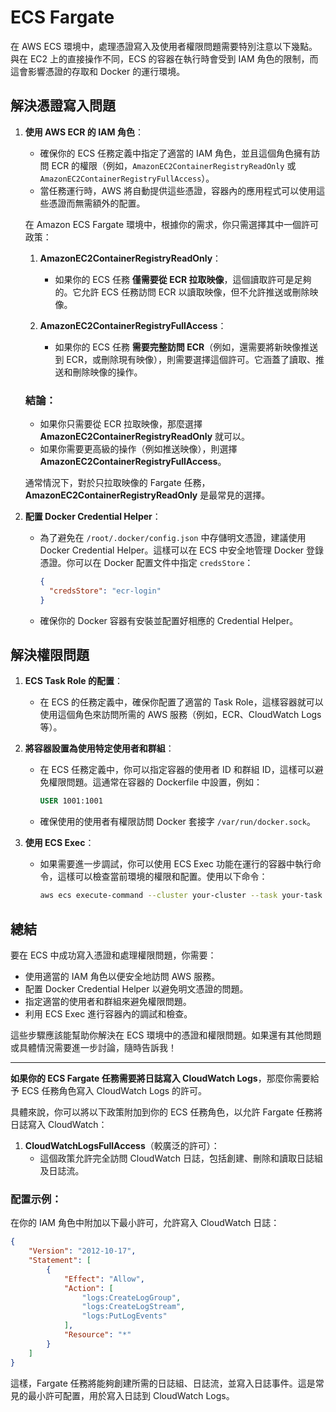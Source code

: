 # ECS Fargate

在 AWS ECS 環境中，處理憑證寫入及使用者權限問題需要特別注意以下幾點。與在 EC2 上的直接操作不同，ECS 的容器在執行時會受到 IAM 角色的限制，而這會影響憑證的存取和 Docker 的運行環境。

## 解決憑證寫入問題

1. **使用 AWS ECR 的 IAM 角色**：
   - 確保你的 ECS 任務定義中指定了適當的 IAM 角色，並且這個角色擁有訪問 ECR 的權限（例如，`AmazonEC2ContainerRegistryReadOnly` 或 `AmazonEC2ContainerRegistryFullAccess`）。
   - 當任務運行時，AWS 將自動提供這些憑證，容器內的應用程式可以使用這些憑證而無需額外的配置。

   在 Amazon ECS Fargate 環境中，根據你的需求，你只需選擇其中一個許可政策：

   1. **AmazonEC2ContainerRegistryReadOnly**：
      - 如果你的 ECS 任務 **僅需要從 ECR 拉取映像**，這個讀取許可是足夠的。它允許 ECS 任務訪問 ECR 以讀取映像，但不允許推送或刪除映像。

   2. **AmazonEC2ContainerRegistryFullAccess**：
      - 如果你的 ECS 任務 **需要完整訪問 ECR**（例如，還需要將新映像推送到 ECR，或刪除現有映像），則需要選擇這個許可。它涵蓋了讀取、推送和刪除映像的操作。

   ### 結論：
   - 如果你只需要從 ECR 拉取映像，那麼選擇 **AmazonEC2ContainerRegistryReadOnly** 就可以。
   - 如果你需要更高級的操作（例如推送映像），則選擇 **AmazonEC2ContainerRegistryFullAccess**。

   通常情況下，對於只拉取映像的 Fargate 任務，**AmazonEC2ContainerRegistryReadOnly** 是最常見的選擇。

2. **配置 Docker Credential Helper**：
   - 為了避免在 `/root/.docker/config.json` 中存儲明文憑證，建議使用 Docker Credential Helper。這樣可以在 ECS 中安全地管理 Docker 登錄憑證。你可以在 Docker 配置文件中指定 `credsStore`：
     ```json
     {
       "credsStore": "ecr-login"
     }
     ```

   - 確保你的 Docker 容器有安裝並配置好相應的 Credential Helper。

## 解決權限問題

1. **ECS Task Role 的配置**：
   - 在 ECS 的任務定義中，確保你配置了適當的 Task Role，這樣容器就可以使用這個角色來訪問所需的 AWS 服務（例如，ECR、CloudWatch Logs 等）。

2. **將容器設置為使用特定使用者和群組**：
   - 在 ECS 任務定義中，你可以指定容器的使用者 ID 和群組 ID，這樣可以避免權限問題。這通常在容器的 Dockerfile 中設置，例如：
     ```dockerfile
     USER 1001:1001
     ```

   - 確保使用的使用者有權限訪問 Docker 套接字 `/var/run/docker.sock`。

3. **使用 ECS Exec**：
   - 如果需要進一步調試，你可以使用 ECS Exec 功能在運行的容器中執行命令，這樣可以檢查當前環境的權限和配置。使用以下命令：
     ```bash
     aws ecs execute-command --cluster your-cluster --task your-task --container your-container --interactive --command "/bin/bash"
     ```

## 總結

要在 ECS 中成功寫入憑證和處理權限問題，你需要：

- 使用適當的 IAM 角色以便安全地訪問 AWS 服務。
- 配置 Docker Credential Helper 以避免明文憑證的問題。
- 指定適當的使用者和群組來避免權限問題。
- 利用 ECS Exec 進行容器內的調試和檢查。

這些步驟應該能幫助你解決在 ECS 環境中的憑證和權限問題。如果還有其他問題或具體情況需要進一步討論，隨時告訴我！

---

**如果你的 ECS Fargate 任務需要將日誌寫入 CloudWatch Logs**，那麼你需要給予 ECS 任務角色寫入 CloudWatch Logs 的許可。

具體來說，你可以將以下政策附加到你的 ECS 任務角色，以允許 Fargate 任務將日誌寫入 CloudWatch：

1. **CloudWatchLogsFullAccess**（較廣泛的許可）：
   - 這個政策允許完全訪問 CloudWatch 日誌，包括創建、刪除和讀取日誌組及日誌流。

### 配置示例：

在你的 IAM 角色中附加以下最小許可，允許寫入 CloudWatch 日誌：

```json
{
    "Version": "2012-10-17",
    "Statement": [
        {
            "Effect": "Allow",
            "Action": [
                "logs:CreateLogGroup",
                "logs:CreateLogStream",
                "logs:PutLogEvents"
            ],
            "Resource": "*"
        }
    ]
}
```

這樣，Fargate 任務將能夠創建所需的日誌組、日誌流，並寫入日誌事件。這是常見的最小許可配置，用於寫入日誌到 CloudWatch Logs。